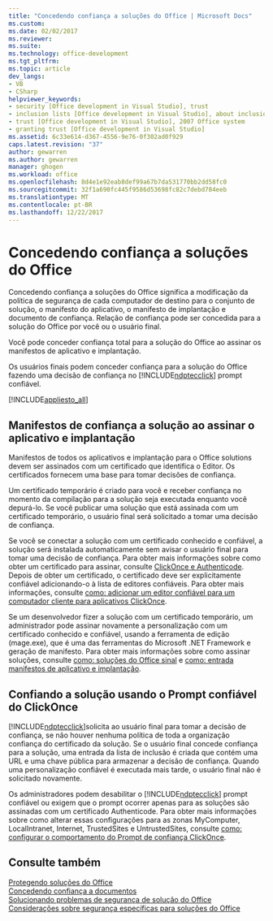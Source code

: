 ```yaml
---
title: "Concedendo confiança a soluções do Office | Microsoft Docs"
ms.custom: 
ms.date: 02/02/2017
ms.reviewer: 
ms.suite: 
ms.technology: office-development
ms.tgt_pltfrm: 
ms.topic: article
dev_langs:
- VB
- CSharp
helpviewer_keywords:
- security [Office development in Visual Studio], trust
- inclusion lists [Office development in Visual Studio], about inclusion lists
- trust [Office development in Visual Studio], 2007 Office system
- granting trust [Office development in Visual Studio]
ms.assetid: 6c33e614-d367-4556-9e76-0f302ad0f929
caps.latest.revision: "37"
author: gewarren
ms.author: gewarren
manager: ghogen
ms.workload: office
ms.openlocfilehash: 8d4e1e92eab8def99a67b7da531770bb2dd58fc0
ms.sourcegitcommit: 32f1a690fc445f9586d53698fc82c7debd784eeb
ms.translationtype: MT
ms.contentlocale: pt-BR
ms.lasthandoff: 12/22/2017
---
```

# <a name="granting-trust-to-office-solutions"></a>Concedendo confiança a soluções do Office
  Concedendo confiança a soluções do Office significa a modificação da política de segurança de cada computador de destino para o conjunto de solução, o manifesto do aplicativo, o manifesto de implantação e documento de confiança. Relação de confiança pode ser concedida para a solução do Office por você ou o usuário final.  
  
 Você pode conceder confiança total para a solução do Office ao assinar os manifestos de aplicativo e implantação.  
  
 Os usuários finais podem conceder confiança para a solução do Office fazendo uma decisão de confiança no [!INCLUDE[ndptecclick](../vsto/includes/ndptecclick-md.md)] prompt confiável.  
  
 [!INCLUDE[appliesto_all](../vsto/includes/appliesto-all-md.md)]  
  
##  <a name="Signing"></a>Manifestos de confiança a solução ao assinar o aplicativo e implantação  
 Manifestos de todos os aplicativos e implantação para o Office solutions devem ser assinados com um certificado que identifica o Editor. Os certificados fornecem uma base para tomar decisões de confiança.  
  
 Um certificado temporário é criado para você e receber confiança no momento da compilação para a solução seja executada enquanto você depurá-lo. Se você publicar uma solução que está assinada com um certificado temporário, o usuário final será solicitado a tomar uma decisão de confiança.  
  
 Se você se conectar a solução com um certificado conhecido e confiável, a solução será instalada automaticamente sem avisar o usuário final para tomar uma decisão de confiança. Para obter mais informações sobre como obter um certificado para assinar, consulte [ClickOnce e Authenticode](/visualstudio/deployment/clickonce-and-authenticode). Depois de obter um certificado, o certificado deve ser explicitamente confiável adicionando-o à lista de editores confiáveis. Para obter mais informações, consulte [como: adicionar um editor confiável para um computador cliente para aplicativos ClickOnce](/visualstudio/deployment/how-to-add-a-trusted-publisher-to-a-client-computer-for-clickonce-applications).  
  
 Se um desenvolvedor fizer a solução com um certificado temporário, um administrador pode assinar novamente a personalização com um certificado conhecido e confiável, usando a ferramenta de edição (mage.exe), que é uma das ferramentas do Microsoft .NET Framework e geração de manifesto. Para obter mais informações sobre como assinar soluções, consulte [como: soluções do Office sinal](../vsto/how-to-sign-office-solutions.md) e [como: entrada manifestos de aplicativo e implantação](/visualstudio/ide/how-to-sign-application-and-deployment-manifests).  
  
##  <a name="TrustPrompt"></a>Confiando a solução usando o Prompt confiável do ClickOnce  
 [!INCLUDE[ndptecclick](../vsto/includes/ndptecclick-md.md)]solicita ao usuário final para tomar a decisão de confiança, se não houver nenhuma política de toda a organização confiança do certificado da solução. Se o usuário final concede confiança para a solução, uma entrada da lista de inclusão é criada que contém uma URL e uma chave pública para armazenar a decisão de confiança. Quando uma personalização confiável é executada mais tarde, o usuário final não é solicitado novamente.  
  
 Os administradores podem desabilitar o [!INCLUDE[ndptecclick](../vsto/includes/ndptecclick-md.md)] prompt confiável ou exigem que o prompt ocorrer apenas para as soluções são assinadas com um certificado Authenticode. Para obter mais informações sobre como alterar essas configurações para as zonas MyComputer, LocalIntranet, Internet, TrustedSites e UntrustedSites, consulte [como: configurar o comportamento do Prompt de confiança ClickOnce](/visualstudio/deployment/how-to-configure-the-clickonce-trust-prompt-behavior).  
  
## <a name="see-also"></a>Consulte também  
 [Protegendo soluções do Office](../vsto/securing-office-solutions.md)   
 [Concedendo confiança a documentos](../vsto/granting-trust-to-documents.md)   
 [Solucionando problemas de segurança de solução do Office](../vsto/troubleshooting-office-solution-security.md)   
 [Considerações sobre segurança específicas para soluções do Office](../vsto/specific-security-considerations-for-office-solutions.md)  
  
  